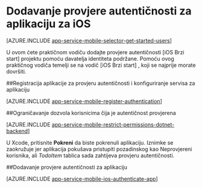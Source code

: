 <properties
    pageTitle="Dodavanje provjere autentičnosti na iOS s aplikacijama Mobile Azure"
    description="Saznajte kako koristiti Azure mobilne aplikacije za provjeru autentičnosti korisnika aplikaciju za iOS kroz mnoštvo davatelji identiteta, uključujući AAD, Google, Facebook, Twitter i Microsoft."
    services="app-service\mobile"
    documentationCenter="ios"
    authors="ysxu"
    manager="yochayk"
    editor=""/>

<tags
    ms.service="app-service-mobile"
    ms.workload="mobile"
    ms.tgt_pltfrm="mobile-ios"
    ms.devlang="dotnet"
    ms.topic="article"
    ms.date="10/01/2016"
    ms.author="yuaxu"/>

# <a name="add-authentication-to-your-ios-app"></a>Dodavanje provjere autentičnosti za aplikaciju za iOS

[AZURE.INCLUDE [app-service-mobile-selector-get-started-users](../../includes/app-service-mobile-selector-get-started-users.md)]

U ovom ćete praktičnom vodiču dodajte provjere autentičnosti [iOS Brzi start] projektu pomoću davatelja identiteta podržane. Pomoću ovog praktičnog vodiča temelji se na vodič [iOS Brzi start] , koji se najprije morate dovršiti.

##<a name="register"></a>Registracija aplikacije za provjeru autentičnosti i konfiguriranje servisa za aplikaciju

[AZURE.INCLUDE [app-service-mobile-register-authentication](../../includes/app-service-mobile-register-authentication.md)]

##<a name="permissions"></a>Ograničavanje dozvola korisnicima čija je autentičnost provjerena

[AZURE.INCLUDE [app-service-mobile-restrict-permissions-dotnet-backend](../../includes/app-service-mobile-restrict-permissions-dotnet-backend.md)]

U Xcode, pritisnite **Pokreni** da biste pokrenuli aplikaciju. Iznimke se zaokružuje jer aplikacija pokušava pristupiti pozadinskog kao Neprovjereni korisnika, ali _TodoItem_ tablica sada zahtijeva provjeru autentičnosti.

##<a name="add-authentication"></a>Dodavanje provjere autentičnosti za aplikaciju

[AZURE.INCLUDE [app-service-mobile-ios-authenticate-app](../../includes/app-service-mobile-ios-authenticate-app.md)]


<!-- URLs. -->

[brzi početak rada sa sustavom iOS]: app-service-mobile-ios-get-started.md

[Azure portal]: https://portal.azure.com
